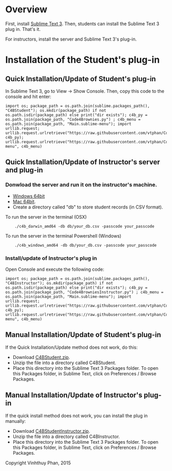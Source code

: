 # Overview

First, install [Sublime Text 3](https://www.sublimetext.com/3).  Then, students can install the Sublime Text 3 plug in.  That's it.

For instructors, install the server and Sublime Text 3's plug-in.


# Installation of the Student's plug-in

## Quick Installation/Update of Student's plug-in

In Sublime Text 3, go to View -> Show Console.  Then, copy this code to the console and hit enter:

```
import os; package_path = os.path.join(sublime.packages_path(), "C4BStudent"); os.mkdir(package_path) if not os.path.isdir(package_path) else print("dir exists"); c4b_py = os.path.join(package_path, "Code4Brownies.py") ; c4b_menu = os.path.join(package_path, "Main.sublime-menu"); import urllib.request; urllib.request.urlretrieve("https://raw.githubusercontent.com/vtphan/Code4Brownies/master/src/C4BStudent/Code4Brownies.py", c4b_py); urllib.request.urlretrieve("https://raw.githubusercontent.com/vtphan/Code4Brownies/master/src/C4BStudent/Main.sublime-menu", c4b_menu)
```

## Quick Installation/Update of Instructor's server and plug-in

### Donwload the server and run it on the instructor's machine.

- [Windows 64bit](https://github.com/vtphan/Code4Brownies/raw/master/INSTALL/c4b_windows_amd64)
- [Mac 64bit](https://github.com/vtphan/Code4Brownies/raw/master/INSTALL/c4b_darwin_amd64).
- Create a directory called "db" to store student records (in CSV format).

To run the server in the terminal (OSX)
```
    ./c4b_darwin_amd64 -db db/your_db.csv -passcode your_passcode
````

To run the server in the terminal Powershell (Windows)
```
    ./c4b_windows_amd64 -db db/your_db.csv -passcode your_passcode
````

###  Install/update of Instructor's plug in

Open Console and execute the following code:

```
import os; package_path = os.path.join(sublime.packages_path(), "C4BInstructor"); os.mkdir(package_path) if not os.path.isdir(package_path) else print("dir exists"); c4b_py = os.path.join(package_path, "Code4BrowniesInstructor.py") ; c4b_menu = os.path.join(package_path, "Main.sublime-menu"); import urllib.request; urllib.request.urlretrieve("https://raw.githubusercontent.com/vtphan/Code4Brownies/master/src/C4BInstructor/Code4BrowniesInstructor.py", c4b_py); urllib.request.urlretrieve("https://raw.githubusercontent.com/vtphan/Code4Brownies/master/src/C4BInstructor/Main.sublime-menu", c4b_menu)
```


## Manual Installation/Update of Student's plug-in

If the Quick Installation/Update method does not work, do this:

- Download [C4BStudent.zip](https://github.com/vtphan/Code4Brownies/raw/master/INSTALL/C4BStudent.zip).
- Unzip the file into a directory called C4BStudent.
- Place this directory into the Sublime Text 3 Packages folder.  To open this Packages folder,
in Sublime Text, click on Preferences / Browse Packages.



## Manual Installation/Update of Instructor's plug-in

If the quick install method does not work, you can install the plug in manually:

 - Download [C4BStudentInstructor.zip](https://github.com/vtphan/Code4Brownies/raw/master/INSTALL/C4BInstructor.zip).
 - Unzip the file into a directory called C4BInstructor.
 - Place this directory into the Sublime Text 3 Packages folder.  To open this Packages folder,
in Sublime Text, click on Preferences / Browse Packages.


Copyright Vinhthuy Phan, 2015
